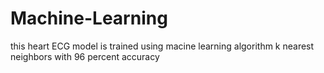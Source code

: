 # Machine-Learning
this heart ECG model is trained using macine learning algorithm k nearest neighbors with 96 percent accuracy
